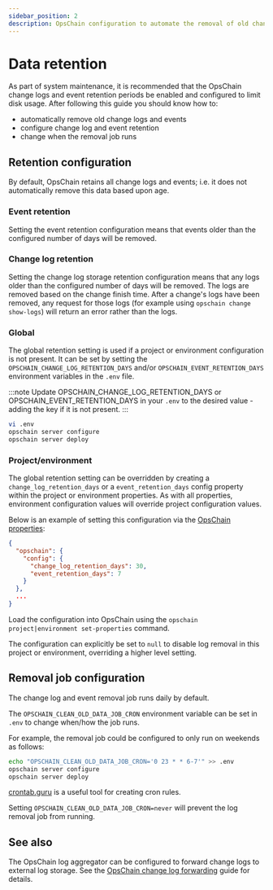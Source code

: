 ```yaml
---
sidebar_position: 2
description: OpsChain configuration to automate the removal of old change logs and events.
---
```


# Data retention

As part of system maintenance, it is recommended that the OpsChain change logs and event retention periods be enabled and configured to limit disk usage. After following this guide you should know how to:

- automatically remove old change logs and events
- configure change log and event retention
- change when the removal job runs

## Retention configuration

By default, OpsChain retains all change logs and events; i.e. it does not automatically remove this data based upon age.

### Event retention

Setting the event retention configuration means that events older than the configured number of days will be removed.

### Change log retention

Setting the change log storage retention configuration means that any logs older than the configured number of days will be removed. The logs are removed based on the change finish time. After a change's logs have been removed, any request for those logs (for example using `opschain change show-logs`) will return an error rather than the logs.

### Global

The global retention setting is used if a project or environment configuration is not present. It can be set by setting the `OPSCHAIN_CHANGE_LOG_RETENTION_DAYS` and/or `OPSCHAIN_EVENT_RETENTION_DAYS` environment variables in the `.env` file.

:::note
Update OPSCHAIN_CHANGE_LOG_RETENTION_DAYS or OPSCHAIN_EVENT_RETENTION_DAYS  in your `.env` to the desired value - adding the key if it is not present.
:::

```bash
vi .env
opschain server configure
opschain server deploy
```

### Project/environment

The global retention setting can be overridden by creating a `change_log_retention_days` or a `event_retention_days` config property within the project or environment properties. As with all properties, environment configuration values will override project configuration values.

Below is an example of setting this configuration via the [OpsChain properties](/docs/reference/concepts/properties.md):

```json
{
  "opschain": {
    "config": {
      "change_log_retention_days": 30,
      "event_retention_days": 7
    }
  },
  ...
}
```

Load the configuration into OpsChain using the `opschain project|environment set-properties` command.

The configuration can explicitly be set to `null` to disable log removal in this project or environment, overriding a higher level setting.

## Removal job configuration

The change log and event removal job runs daily by default.

The `OPSCHAIN_CLEAN_OLD_DATA_JOB_CRON` environment variable can be set in `.env` to change when/how the job runs.

For example, the removal job could be configured to only run on weekends as follows:

```bash
echo "OPSCHAIN_CLEAN_OLD_DATA_JOB_CRON='0 23 * * 6-7'" >> .env
opschain server configure
opschain server deploy
```

[crontab.guru](https://crontab.guru/) is a useful tool for creating cron rules.

Setting `OPSCHAIN_CLEAN_OLD_DATA_JOB_CRON=never` will prevent the log removal job from running.

## See also

The OpsChain log aggregator can be configured to forward change logs to external log storage. See the [OpsChain change log forwarding](../log-forwarding.md) guide for details.
